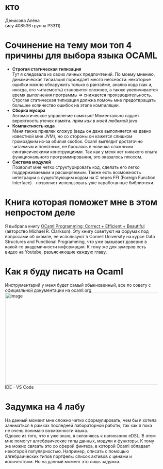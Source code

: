 # кто
Денисова Алёна <br>
(ису 408536 группа P3311)
# Сочинение на тему мои топ 4 причины для выбора языка OCAML
- **Строгая статическая типизация** <br>
Тут я следовала из своих личных предпочтений. По моему мнению, динамическая типизация порождает много неясности: некоторые ошибки можно обнаружить только в рантайме, анализ кода (как и, иногда, его читаемость) становится сложнее, а также увеличивается время выполнения программы => снижается производительность. Строгая статическая типизация должна помочь мне предотвращать большее количество ошибок на этапе компиляции.
- **Сборка мусора** <br>
Автоматическое управление памятью! Моментально падает вероятность утечек памяти. _прям как в моей любимой java_
- **Компактность кода** <br>
Меня также привлек кложур (ведь он даже выполняется на давно известной мне JVM), но со стороны он кажется слишком громоздким из-за обилия скобок. Ocaml выглядит достаточно читаемым и понятным, не бросаясь в новичка сложными синтаксическими конструкциями. Так как у меня нет никакого опыта функционального программирования, это оказалось плюсом.
- **Система модулей** <br>
Позволит мне четко структурировать код, сделать его легко поддерживаемым и расширяемым. Также есть возможность интеграции с существующим кодом на C через FFI (Foreign Function Interface) - позволяет использовать уже наработанные библиотеки.
# Книга которая поможет мне в этом непростом деле
Я выбрала книгу [OCaml Programming: Correct + Efficient + Beautiful](https://cs3110.github.io/textbook/cover.html) (авторство Michael R. Clarkson). Эту книгу советуют на форумах под вопросами об окамле, ее используют в Cornell University на курсе Data Structures and Functional Programming, что уже вызывает доверие в какой-то академичности информации. К тому же для зумеров есть видео на Youtube, разъясняющие каждую главу. 
# Как я буду писать на Ocaml
Инструментарий у меня будет самый обыкновенный, все по совету с официальной документации на ocaml.org:
<img width="1010" height="302" alt="image" src="https://github.com/user-attachments/assets/dfc21210-fa8b-4737-99e7-1496ddc35e07" />
IDE - VS Code
# Задумка на 4 лабу
На данный момент мне сложно четко сформулировать, чем бы я хотела заниматься в рамках последней лабораторной работы, так как я пока не очень понимаю возможности языка. <br>
Однако из того, что я уже знаю, я склоняюсь к написанию eDSL. В этом мне помогут алгебраические типы данных, модули и функторы. К тому же можно связать это со сферой финтеха, в которой Ocaml обладает некоторой популярностью. Например, описать с помощью алгебраических типов портфель: список активов с ценами и количеством. Но на данный момент это лишь задумка.
